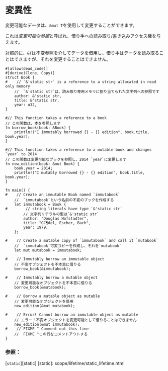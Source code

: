 # <!--Mutability--> 変異性

<!--Mutable data can be mutably borrowed using `&mut T`.-->
変更可能なデータは、`&mut T`を使用して変更することができます。
<!--This is called a *mutable reference* and gives read/write access to the borrower.-->
これは*変更可能な参照*と呼ばれ、借り手への読み取り/書き込みアクセス権を与えます。
<!--In contrast, `&T` borrows the data via an immutable reference, and the borrower can read the data but not modify it:-->
対照的に、`&T`は不変参照を介してデータを借用し、借り手はデータを読み取ることはできますが、それを変更することはできません。

```rust,editable,ignore,mdbook-runnable
#[allow(dead_code)]
#[derive(Clone, Copy)]
struct Book {
#    // `&'static str` is a reference to a string allocated in read only memory
    //  `&'static str`は、読み取り専用メモリに割り当てられた文字列への参照です
    author: &'static str,
    title: &'static str,
    year: u32,
}

#// This function takes a reference to a book
// この関数は、本を参照します
fn borrow_book(book: &Book) {
    println!("I immutably borrowed {} - {} edition", book.title, book.year);
}

#// This function takes a reference to a mutable book and changes `year` to 2014
// この関数は変更可能なブックを参照し、2014 `year`に変更します
fn new_edition(book: &mut Book) {
    book.year = 2014;
    println!("I mutably borrowed {} - {} edition", book.title, book.year);
}

fn main() {
#    // Create an immutable Book named `immutabook`
    //  `immutabook`という名前の不変のブックを作成する
    let immutabook = Book {
#        // string literals have type `&'static str`
        // 文字列リテラルの型は`&'static str`
        author: "Douglas Hofstadter",
        title: "GĆ¶del, Escher, Bach",
        year: 1979,
    };

#    // Create a mutable copy of `immutabook` and call it `mutabook`
    //  `immutabook`可変コピーを作成し、それを`mutabook`
    let mut mutabook = immutabook;
    
#    // Immutably borrow an immutable object
    // 不変オブジェクトを不本意に借りる
    borrow_book(&immutabook);

#    // Immutably borrow a mutable object
    // 変更可能なオブジェクトを不本意に借りる
    borrow_book(&mutabook);
    
#    // Borrow a mutable object as mutable
    // 変更可能なオブジェクトを借用
    new_edition(&mut mutabook);
    
#    // Error! Cannot borrow an immutable object as mutable
    // エラー！不変オブジェクトを変更可能として借りることはできません
    new_edition(&mut immutabook);
#    // FIXME ^ Comment out this line
    //  FIXME ^この行をコメントアウトする
}
```

### <!--See also:--> 参照：
[`static`][static]
[static]: scope/lifetime/static_lifetime.html
